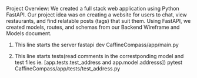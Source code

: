 Project Overview: We created a full stack web application using Python FastAPI. Our project idea was on creating a website for users to chat, view restaurants, and find relatable posts (tags) that suit them. Using FastAPI, we created models, routes, and schemas from our Backend Wireframe and Models document. 

1. This line starts the server
fastapi dev CaffineCompass/app/main.py 

2. This line starts tests(read comments in the correstponding model and test files ie. [app.tests.test_address and app.model.addresss])
pytest CaffineCompass/app/tests/test_address.py